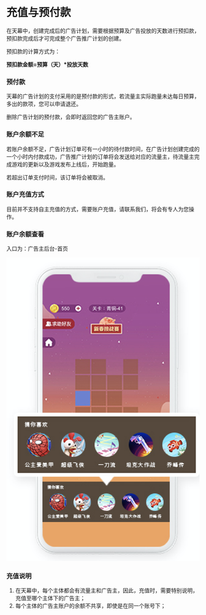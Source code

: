 # 充值与预付款

在天幕中，创建完成后的广告计划，需要根据预算及广告投放的天数进行预扣款，预扣款完成后才可完成整个广告推广计划的创建。

预扣款的计算方式为：

**预扣款金额=预算（天）\*投放天数**

### **预付款**

天幕的广告计划的支付采用的是预付款的形式，若流量主实际跑量未达每日预算，多出的款项，您可以申请退还。

删除广告计划的预付款，会即时返回您的广告主账户。

### **账户余额不足**

若账户余额不足，广告计划订单可有一小时的待付款时间，在广告计划创建完成的一个小时内付款成功，广告推广计划的订单将会发送给对应的流量主，待流量主完成游戏的更新以及游戏发布上线后，开始跑量。

若超出订单支付时间，该订单将会被取消。

### **账户充值方式**

目前并不支持自主充值的方式，需要账户充值，请联系我们，将会有专人为您操作。

### **账户余额查看**

入口为：广告主后台-首页

![](../../.gitbook/assets/image%20%2815%29.png)

### **充值说明**

1. 在天幕中，每个主体都会有流量主和广告主，因此，充值时，需要特别说明，充值至哪个主体下的广告主；
2. 每个主体的广告主账户的余额不共享，即使是在同一个账号下；



